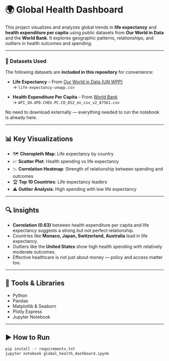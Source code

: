 # 🌍 Global Health Dashboard

This project visualizes and analyzes global trends in **life expectancy** and **health expenditure per capita** using public datasets from **Our World in Data** and the **World Bank**. It explores geographic patterns, relationships, and outliers in health outcomes and spending.

---

### 📁 Datasets Used

The following datasets are **included in this repository** for convenience:

- **Life Expectancy** – From [Our World in Data (UN WPP)](https://ourworldindata.org/life-expectancy)  
  → `life-expectancy-unwpp.csv`

- **Health Expenditure Per Capita** – From [World Bank](https://data.worldbank.org/indicator/SH.XPD.CHEX.PC.CD)  
  → `API_SH.XPD.CHEX.PC.CD_DS2_en_csv_v2_87561.csv`

No need to download externally — everything needed to run the notebook is already here.


---

## 📊 Key Visualizations

- 🗺️ **Choropleth Map**: Life expectancy by country
- 📈 **Scatter Plot**: Health spending vs life expectancy
- 📉 **Correlation Heatmap**: Strength of relationship between spending and outcomes
- 🏆 **Top 10 Countries**: Life expectancy leaders
- ⚠️ **Outlier Analysis**: High spending with low life expectancy

---

## 🔍 Insights

- **Correlation (0.63)** between health expenditure per capita and life expectancy suggests a strong but not perfect relationship.
- Countries like **Monaco, Japan, Switzerland, Australia** lead in life expectancy.
- Outliers like the **United States** show high health spending with relatively moderate outcomes.
- Effective healthcare is not just about money — policy and access matter too.

---

## 🧰 Tools & Libraries

- Python
- Pandas
- Matplotlib & Seaborn
- Plotly Express
- Jupyter Notebook

---

## ▶️ How to Run

```bash
pip install -r requirements.txt
jupyter notebook global_health_dashboard.ipynb

